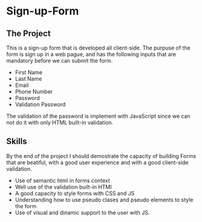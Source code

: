 # Sign-up-Form
## The Project
This is a sign-up form that is developed all client-side. The purpuse of the form is  sign up in a web pague, and has the following inputs that are mandatory before we can submit the form.
- First Name 
- Last Name 
- Email
- Phone Number
- Password
- Validation Password

The validation of the password is implement with JavaScript since we can not do it with only HTML built-in validation.

## Skills

By the end of the project I should demostrate the capacity of building Forms that are beatiful, with a good user experience and with a good client-side validation.

- Use of semantic html in forms context
- Well use of the validation built-in HTMl  
- A good capacity to style forms with CSS and JS
- Understanding how to use pseudo clases and pseudo elements to style the form
- Use of visual and dinamic support to the user with JS. 
